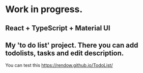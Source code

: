 
# Work in progress.

## React + TypeScript + Material UI

## My 'to do list' project. There you can add todolists, tasks and edit description.

You can test this    https://rendow.github.io/TodoList/

